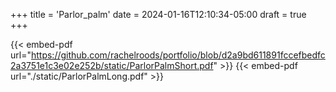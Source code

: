 +++
title = 'Parlor_palm'
date = 2024-01-16T12:10:34-05:00
draft = true
+++

{{< embed-pdf url="https://github.com/rachelroods/portfolio/blob/d2a9bd611891fccefbedfc2a3751e1c3e02e252b/static/ParlorPalmShort.pdf" >}}
{{< embed-pdf url="./static/ParlorPalmLong.pdf" >}}

